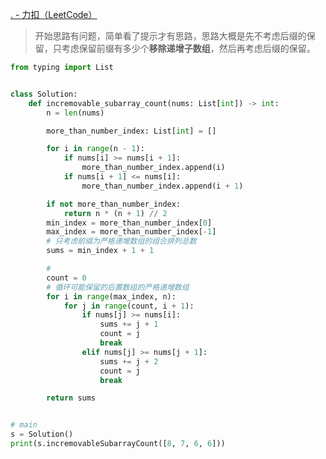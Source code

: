 [. - 力扣（LeetCode）](https://leetcode.cn/problems/count-the-number-of-incremovable-subarrays-ii/submissions/545938762/?envType=daily-question&envId=2024-07-11)
> 开始思路有问题，简单看了提示才有思路，思路大概是先不考虑后缀的保留，只考虑保留前缀有多少个**移除递增子数组**，然后再考虑后缀的保留。
```python
from typing import List


class Solution:
	def incremovable_subarray_count(nums: List[int]) -> int:
		n = len(nums)

		more_than_number_index: List[int] = []

		for i in range(n - 1):
			if nums[i] >= nums[i + 1]:
				more_than_number_index.append(i)
			if nums[i + 1] <= nums[i]:
				more_than_number_index.append(i + 1)

		if not more_than_number_index:
			return n * (n + 1) // 2
		min_index = more_than_number_index[0]
		max_index = more_than_number_index[-1]
		# 只考虑前缀为严格递增数组的组合排列总数
		sums = min_index + 1 + 1

		# 
		count = 0
		# 循环可能保留的后置数组的严格递增数组
		for i in range(max_index, n):
			for j in range(count, i + 1):
				if nums[j] >= nums[i]:
					sums += j + 1
					count = j
					break
				elif nums[j] >= nums[j + 1]:
					sums += j + 2
					count = j
					break

		return sums


# main
s = Solution()
print(s.incremovableSubarrayCount([8, 7, 6, 6]))
```
